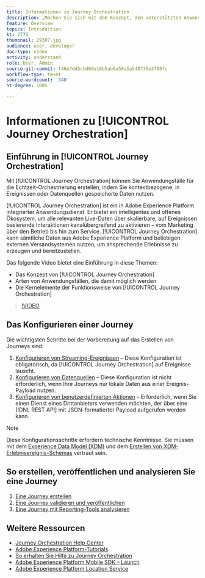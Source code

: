 ```yaml
---
title: Informationen zu Journey Orchestration
description: „Machen Sie sich mit dem Konzept, den unterstützten Anwendungsfällen und der Funktionsweise von Journey Orchestration vertraut“.
feature: Overview
topics: Introduction
kt: 2773
thumbnail: 29307.jpg
audience: user, developer
doc-type: video
activity: understand
role: User, Admin
source-git-commit: f46e7dd5cbd60a16b5ab8a58a5a548735a3708fc
workflow-type: tm+mt
source-wordcount: '340'
ht-degree: 100%

---
```



# Informationen zu [!UICONTROL Journey Orchestration]

## Einführung in [!UICONTROL Journey Orchestration]

Mit [!UICONTROL Journey Orchestration] können Sie Anwendungsfälle für die Echtzeit-Orchestrierung erstellen, indem Sie kontextbezogene, in Ereignissen oder Datenquellen gespeicherte Daten nutzen.

[!UICONTROL Journey Orchestration] ist ein in Adobe Experience Platform integrierter Anwendungsdienst. Er bietet ein intelligentes und offenes Ökosystem, um alle relevanten Live-Daten über skalierbare, auf Ereignissen basierende Interaktionen kanalübergreifend zu aktivieren – vom Marketing über den Betrieb bis hin zum Service. [!UICONTROL Journey Orchestration] kann sämtliche Daten aus Adobe Experience Platform und beliebigen externen Versandsystemen nutzen, um ansprechende Erlebnisse zu erzeugen und bereitzustellen.

Das folgende Video bietet eine Einführung in diese Themen:

* Das Konzept von [!UICONTROL Journey Orchestration]
* Arten von Anwendungsfällen, die damit möglich werden
* Die Kernelemente der Funktionsweise von [!UICONTROL Journey Orchestration]

>[!VIDEO](https://video.tv.adobe.com/v/29307?quality=12)

## Das Konfigurieren einer Journey

Die wichtigsten Schritte bei der Vorbereitung auf das Erstellen von Journeys sind:

1. [Konfigurieren von Streaming-Ereignissen](/help/configuring-journey-orchestration/configure-streaming-events.md) – Diese Konfiguration ist obligatorisch, da [!UICONTROL Journey Orchestration] auf Ereignisse lauscht.
1. [Konfigurieren von Datenquellen](/help/configuring-journey-orchestration/configure-data-sources.md) – Diese Konfiguration ist nicht erforderlich, wenn Ihre Journeys nur lokale Daten aus einer Ereignis-Payload nutzen.
1. [Konfigurieren von benutzerdefinierten Aktionen](/help/configuring-journey-orchestration/configure-actions.md) – Erforderlich, wenn Sie einen Dienst eines Drittanbieters verwenden möchten, der über eine [!DNL REST API] mit JSON-formatierter Payload aufgerufen werden kann.

>[!NOTE]
>
>Diese Konfigurationsschritte erfordern technische Kenntnisse. Sie müssen mit dem [Experience Data Model (XDM)](https://experienceleague.adobe.com/docs/platform-learn/tutorials/schemas/schemas-and-experience-data-model.html?lang=de) und dem [Erstellen von XDM-Erlebnisereignis-Schemas](https://experienceleague.adobe.com/docs/platform-learn/tutorials/schemas/create-schemas.html?lang=de) vertraut sein.

## So erstellen, veröffentlichen und analysieren Sie eine Journey

1. [Eine Journey erstellen](/help/building-a-journey/creating-a-journey.md)
1. [Eine Journey validieren und veröffentlichen](/help/validate-and-publish-a-journey.md)
1. [Eine Journey mit Reporting-Tools analysieren](/help/analyze-a-journey-via-reporting-tools.md)

## Weitere Ressourcen

* [Journey Orchestration Help Center](https://experienceleague.adobe.com/docs/journeys/using/journey-orchestration-home.html?lang=de)
* [Adobe Experience Platform-Tutorials](https://experienceleague.adobe.com/docs/platform-learn/tutorials/overview.html?lang=de)
* [So erhalten Sie Hilfe zu Journey Orchestration](/help/understanding-journey-orchestration.md)
* [Adobe Experience Platform Mobile SDK – Launch](https://experienceleague.adobe.com/docs/mobile-sdk-learn/tutorials/fundamentals/understanding-the-mobile-sdks.html?lang=de)
* [Adobe Experience Platform Location Service](https://experienceleague.adobe.com/docs/places/using/home.html?lang=de)

